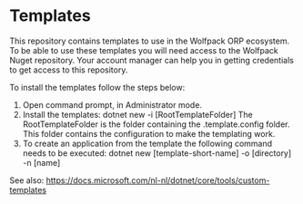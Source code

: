 # Templates
This repository contains templates to use in the Wolfpack ORP ecosystem. To be able to use these templates you will need access to the Wolfpack Nuget repository. Your account manager can help you in getting credentials to get access to this repository.

To install the templates follow the steps below:

1. Open command prompt, in Administrator mode.
2. Install the templates: dotnet new -i [RootTemplateFolder]
The RootTemplateFolder is the folder containing the .template.config folder. This folder contains the configuration to make the templating work.
3. To create an application from the template the following command needs to be executed: dotnet new [template-short-name] -o [directory] -n [name]

See also: https://docs.microsoft.com/nl-nl/dotnet/core/tools/custom-templates

